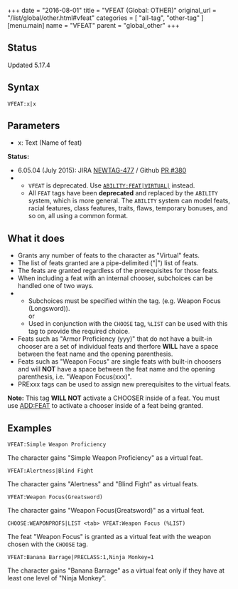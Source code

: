 +++
date = "2016-08-01"
title = "VFEAT (Global: OTHER)"
original_url = "/list/global/other.html#vfeat"
categories = [ "all-tag", "other-tag" ]
[menu.main]
    name = "VFEAT"
    parent = "global_other"
+++

## Status

Updated 5.17.4

## Syntax

`VFEAT:x|x`

## Parameters

-   x: Text (Name of feat)



<span id="vfeat"></span>

**Status:**

-   6.05.04 (July 2015): JIRA
    [NEWTAG-477](http://jira.pcgen.org/browse/NEWTAG-477) / Github [PR
    \#380](https://github.com/PCGen/pcgen/pull/380)
-   -   `VFEAT` is deprecated. Use
        [`ABILITY:FEAT|VIRTUAL|`](/list/global/other/ability.html) instead.
    -   All `FEAT` tags have been **deprecated** and replaced by the
        `ABILITY` system, which is more general. The `ABILITY` system
        can model feats, racial features, class features, traits, flaws,
        temporary bonuses, and so on, all using a common format.

What it does
------------

-   Grants any number of feats to the character as "Virtual" feats.
-   The list of feats granted are a pipe-delimited ("|") list of feats.
-   The feats are granted regardless of the prerequisites for
    those feats.
-   When including a feat with an internal chooser, subchoices can be
    handled one of two ways.
-   -   Subchoices must be specified within the tag. (e.g. Weapon Focus
        (Longsword)).\
         or
    -   Used in conjunction with the `CHOOSE` tag, `%LIST` can be used
        with this tag to provide the required choice.
-   Feats such as "Armor Proficiency (yyy)" that do not have a built-in
    chooser are a set of individual feats and therfore **WILL** have a
    space between the feat name and the opening parenthesis.
-   Feats such as "Weapon Focus" are single feats with built-in choosers
    and will **NOT** have a space between the feat name and the opening
    parenthesis, i.e. "Weapon Focus(xxx)".
-   PRExxx tags can be used to assign new prerequisites to the
    virtual feats.

**Note:** This tag **WILL NOT** activate a CHOOSER inside of a feat. You
must use [ADD:FEAT](/list/global/add/feat.html) to activate a chooser
inside of a feat being granted.

Examples
--------

`VFEAT:Simple Weapon Proficiency`

The character gains "Simple Weapon Proficiency" as a virtual feat.

`VFEAT:Alertness|Blind Fight`

The character gains "Alertness" and "Blind Fight" as virtual feats.

`VFEAT:Weapon Focus(Greatsword)`

The character gains "Weapon Focus(Greatsword)" as a virtual feat.

`CHOOSE:WEAPONPROFS|LIST <tab> VFEAT:Weapon Focus (%LIST)`

The feat "Weapon Focus" is granted as a virtual feat with the weapon
chosen with the `CHOOSE` tag.

`VFEAT:Banana Barrage|PRECLASS:1,Ninja Monkey=1`

The character gains "Banana Barrage" as a virtual feat only if they have
at least one level of "Ninja Monkey".

